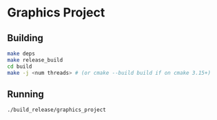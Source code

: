 # Graphics Project

## Building

```bash
make deps
make release_build
cd build
make -j <num threads> # (or cmake --build build if on cmake 3.15+)
```

## Running

```bash
./build_release/graphics_project
```
